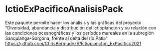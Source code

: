# IctioExPacificoAnalisisPack
Este paquete permite hacer los análisis y las gráficas del proyecto "Diversidad, abundancia y distribución del ictioplancton y su relación con las condiciones oceanográficas y los períodos mareales en la subregión Sanquianga-Gorgona, frente al delta del río Patía"  https://github.com/ChrisBermudezR/Ictioplancton_ExPacifico2021
